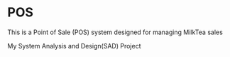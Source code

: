 # POS
This is a Point of Sale (POS) system designed for managing MilkTea sales

My System Analysis and Design(SAD) Project
